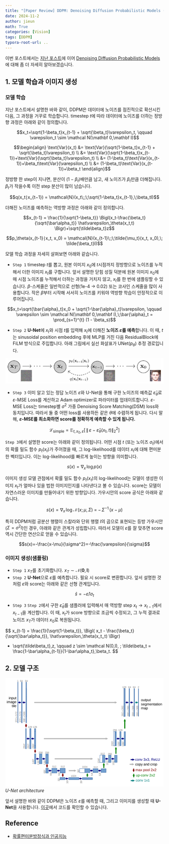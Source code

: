```yaml
---
title: "[Paper Review] DDPM: Denoising Diffusion Probabilistic Models (2)"
date: 2024-11-2
author: jieun
math: True
categories: [Vision]
tags: [DDPM]
typora-root-url: ..
---
```


이번 포스트에서는 [지난 포스트](https://jieun121070.github.io/posts/DDPM/)에 이어 [Denoising Diffusion Probabilistic Models](https://arxiv.org/pdf/2006.11239)에 대해 좀 더 자세히 알아보겠습니다.

## 1. 모델 학습과 이미지 생성

### 모델 학습

지난 포스트에서 설명한 바와 같이, DDPM은 데이터에 노이즈를 점진적으로 확산시킨 다음, 그 과정을 거꾸로 학습합니다. timestep $t$에 따라 데이터에 노이즈를 더하는 정방향 과정은 아래와 같이 정의합니다. 

$$x_t=\sqrt{1-\beta_t}x_{t-1} + \sqrt{\beta_t}\varepsilon_t,
\qquad \varepsilon_t \sim \mathcal N(\mathbf 0,\mathbf I)$$

$$\begin{align}
\text{Var}(x_t) &= \text{Var}(\sqrt{1-\beta_t}x_{t-1} + \sqrt{\beta_t}\varepsilon_t) \\
&= \text{Var}(\sqrt{1-\beta_t}x_{t-1})+\text{Var}(\sqrt{\beta_t}\varepsilon_t) \\
&= (1-\beta_t)\text{Var}(x_{t-1})+\beta_t\text{Var}(\varepsilon_t) \\
&= (1-\beta_t)\text{Var}(x_{t-1})+\beta_t
\end{align}$$

정방향 한 step이 지나면, 분산이 $(1-\beta_t)$배만큼 남고, 새 노이즈가 $\beta_t$만큼 더해집니다. $\beta_t$가 작을수록 이전 step 분산이 많이 남습니다.

$$q(x_t⁣∣⁣x_{t−1}) = \mathcal{N}(x_t\;;\;\sqrt{1-\beta_t}x_{t-1},\;\beta_tI)$$

더해진 노이즈를 예측하는 역방향 과정은 아래와 같이 정의합니다.

$$x_{t-1} = \frac{1}{\sqrt{1-\beta_t}} \Bigl(x_t-\frac{\beta_t}{\sqrt{\bar\alpha_t}} \hat\varepsilon_\theta(x_t,t) \Bigr)+\sqrt{\tilde\beta_t}z$$

$$p_\theta(x_{t-1}⁣∣⁣x_t, x_0) = \mathcal{N}(x_{t-1}\;;\;\tilde{\mu_t}(x_t, x_0),\; \tilde{\beta_t}I)$$

모델 학습 과정을 자세히 살펴보면 아래와 같습니다.

- `Step 1` timestep $t$를 뽑고, 원본 이미지 $x_0$에 $t$시점까지 정방향으로 노이즈를 누적해서 더한 이미지 $x_t$를 구합니다. 앞서 설명한 닫힘 성질 덕분에 원본 이미지 $x_0$에 매 시점 노이즈를 누적해서 더하는 과정을 거치지 않고,  $x_t$를 한 번에 샘플링할 수 있습니다. $\beta$-스케줄은 일반적으로 선형(1e-4 → 0.02) 또는 코사인 스케줄을 많이 사용합니다. 작은 $\beta$부터 시작해 서서히 노이즈를 키워야 역방향 학습이 안정적으로 이루어집니다.

$$x_t=\sqrt{\bar{\alpha}_t}x_0 + \sqrt{1-\bar{\alpha}_t}\varepsilon,
\qquad \varepsilon \sim \mathcal N(\mathbf 0,\mathbf I),\;\bar{\alpha}_t = \prod_{s=1}^{t} (1 - \beta_s)$$

- `Step 2` **U-Net**에 $x_t$와 시점 $t$를 입력해 $x_t$에 더해진 **노이즈 $\varepsilon$를 예측**합니다. 이 때, $t$는 sinusoidal position embedding 후에 MLP를 거친 다음 ResidualBlock에 FiLM 방식으로 주입합니다. 아래 그림에서 실선 화살표가 UNet($p_\theta$) 추정 경로입니다.

![](/assets/img/diffusion/ddpm.png)

- `Step 3` 이미 알고 있는 정답 노이즈 $\varepsilon$와 U-Net을 통해 구한 노이즈의 예측값 $\hat\varepsilon_\theta$로 $\varepsilon$-MSE Loss를 계산하고 Adam optimizer로 파라미터를 업데이트합니다. $\varepsilon$-MSE Loss는 timestep별 $\sigma^2$ 가중 Denoising Score Matching(DSM) loss와 동치입니다. 따라서 둘 중 어떤 loss를 사용하든 같은 $\theta$에 수렴하게 됩니다. 다시 말해, **$\varepsilon$-MSE를 최소화하면 score를 정확하게 예측할 수 있게 됩니다.**

$$\mathcal L_{\text{simple}}   = \mathbb E_{t,\,x_0,\,\varepsilon}     \bigl[        \,\bigl\|\,           \varepsilon -           \hat\varepsilon_{\theta}(x_t,\,t)        \bigr\|_2^2     \bigr]$$

`Step 3`에서 설명한 score는 아래와 같이 정의됩니다. 어떤 시점 $t$ (또는 노이즈 $\sigma_t$)에서의 확률 밀도 함수 $p_t(x_t)$가 주어졌을 때, 그 log-likelihood를 데이터 $x_t$에 대해 편미분한 벡터입니다. 이는 log-likelihood를 빠르게 높이는 방향을 의미합니다.

$$s(x)=\nabla_{x}\,\log p(x)$$

이미지 생성 모델 관점에서 확률 밀도 함수 $p_t(x_t)$의 log-likelihood는 모델이 생성한 이미지 $x_t$가 얼마나 있을 법한 이미지인지를 나타낸다고 볼 수 있습니다. score는 모델이 자연스러운 이미지를 만들어내기 위한 방향입니다. 가우시안의 score 공식은 아래와 같습니다.

$$s(x)=\nabla_{x}\,\log \mathcal N\!\bigl(x;\,\mu,\Sigma\bigr)
   \;=\;
   -\,\Sigma^{-1}\,\bigl(x-\mu\bigr)$$

특히 DDPM처럼 공분산 행렬이 스칼라와 단위 행렬 $I$의 곱으로 표현되는 등방 가우시안($\Sigma=\sigma^2I$)인 경우, 아래와 같은 관계가 성립합니다. 따라서 모델이 $\varepsilon$를 잘 맞추면 score 역시 간단한 연산으로 얻을 수 있습니다.

$$s(x)=-\frac{x-\mu}{\sigma^2}=-\frac{\varepsilon}{\sigma}$$

### 이미지 생성(샘플링)

- `Step 1` $x_T$를 초기화합니다. $x_T \sim \mathcal N(\mathbf 0,\mathbf I)$
- `Step 2` **U-Net**으로 $\varepsilon$를 예측합니다. 필요 시 score로 변환합니다. 앞서 설명한 것처럼 $\varepsilon$와 score는 아래와 같은 선형 관계입니다.

$$\hat{s}=−\hat{\varepsilon}/\sigma_{t}$$

- `Step 3` `Step 2`에서 구한 $\hat\varepsilon_\theta$를 샘플러에 입력해서 매 역방향 step $x_t \rightarrow x_{t-1}$에서 $x_{t-1}$을 계산합니다. 이 때, $x_t$가 score 방향으로 조금씩 수정되고, 그 누적 결과로 노이즈 $x_T$가 데이터 $x_0$로 복원됩니다. 

$$
x_{t-1} =
\frac{1}{\sqrt{1-\beta_t}}\,
\Bigl(
    x_t - \frac{\beta_t}{\sqrt{\bar\alpha_t}}\,
    \hat\varepsilon_\theta(x_t,\,t)
\Bigr)
+ \sqrt{\tilde\beta_t}\,z,
\qquad
z \sim \mathcal N(0,I),
\;
\tilde\beta_t =
\frac{1-\bar\alpha_{t-1}}{1-\bar\alpha_t}\,\beta_t.
$$

## 2. 모델 구조

![](/assets/img/diffusion/unet.png)
_U-Net architecture_

앞서 설명한 바와 같이 DDPM은 노이즈 $\varepsilon$를 예측할 때, 그리고 이미지를 생성할 때 **U-Net**을 사용합니다. [이곳](https://nn.labml.ai/diffusion/ddpm/unet.html)에서 코드를 확인할 수 있습니다. 

## Reference

- [확률편미분방정식과 인공지능](https://horizon.kias.re.kr/25133/)
